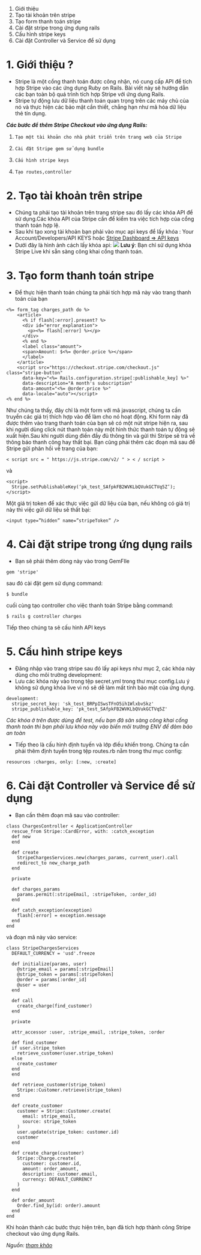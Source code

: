1. Giới thiệu
2. Tạo tài khoản trên stripe
3. Tạo form thanh toán stripe
4. Cài đặt stripe trong ứng dụng rails
5. Cấu hình stripe keys
6. Cài đặt Controller và Service để sử dụng

# 1. Giới thiệu ?
- Stripe là một cổng thanh toán được công nhận, nó cung cấp API để tích hợp Stripe vào các ứng dụng Ruby on Rails. Bài viết này sẽ hướng dẫn các bạn toàn bộ quá trình tích hợp Stripe với ứng dụng Rails.
- Stripe tự động lưu dữ liệu thanh toán quan trọng trên các máy chủ của nó và thực hiện các bảo mật cần thiết, chẳng hạn như mã hóa dữ liệu thẻ tín dụng.

***Các bước để thêm Stripe Checkout vào ứng dụng Rails:***
1.     Tạo một tài khoản cho nhà phát triển trên trang web của Stripe
2.     Cài đặt Stripe gem sử dụng bundle
3.     Cấu hình stripe keys
4.     Tạo routes,controller

# 2. Tạo tài khoản trên stripe
- Chúng ta phải tạo tài khoản trên trang stripe sau đó lấy các khóa API để sử dụng.Các khóa API của Stripe cần để kiểm tra việc tích hợp của cổng thanh toán hợp lệ.
- Sau khi tạo xong tài khoản bạn phải vào mục api keys để lấy khóa : Your Account/Developers/API KEYS hoặc [Stripe Dashboard => API keys](https://dashboard.stripe.com/account/apikeys)
- Dưới đây là hình ảnh cách lấy khóa api:
![](https://images.viblo.asia/db145cd8-c8d2-469f-95c9-17179ce0ba09.png)
**Lưu ý**: Bạn chỉ sử dụng khóa Stripe Live khi sẵn sàng công khai cổng thanh toán.
# 3. Tạo form thanh toán stripe
- Để thực hiện thanh toán chúng ta phải tích hợp mã này vào trang thanh toán của bạn
```
<%= form_tag charges_path do %>
    <article>
      <% if flash[:error].present? %>
      <div id="error_explanation">
        <p><%= flash[:error] %></p>
      </div>
      <% end %>
      <label class="amount">
      <span>Amount: $<%= @order.price %></span>
      </label>
    </article>
    <script src="https://checkout.stripe.com/checkout.js" class="stripe-button"
      data-key="<%= Rails.configuration.stripe[:publishable_key] %>"
      data-description="A month's subscription"
      data-amount="<%= @order.price %>"
      data-locale="auto"></script>
<% end %>
```
Như chúng ta thấy, đây chỉ là một form với mã javascript, chúng ta cần truyền các giá trị thích hợp vào để làm cho nó hoạt động.
Khi form này đã được thêm vào trang thanh toán của bạn sẽ có một nút stripe hiện ra, sau khi người dùng click nút thanh toán này một hình thức thanh toán tự động sẽ xuất hiện.Sau khi người dùng điền đầy đủ thông tin và gửi thì Stripe sẽ trả về thông báo thanh công hay thất bại.
Bạn cũng phải thêm các đoạn mã sau để Stripe gửi phản hồi về trang của bạn:
```
< script src = " https://js.stripe.com/v2/ " > < / script > 
```
và
```
<script>
  Stripe.setPublishableKey(‘pk_test_SAfpkFB2WVKLbQVukGCTVq5Z’);
</script>
```
Một giá trị token để xác thực việc gửi dữ liệu của bạn, nếu không có giá trị này thì việc gửi dữ liệu sẽ thất bại:
```
<input type=”hidden” name=”stripeToken” />
```
# 4. Cài đặt stripe trong ứng dụng rails
- Bạn sẽ phải thêm dòng này vào trong GemFIle
```
gem 'stripe'
```
sau đó cài đặt gem sử dụng command:
```
$ bundle
```
cuối cùng tạo controller cho việc thanh toán Stripe bằng command:
```
$ rails g controller charges
```
Tiếp theo chúng ta sẽ cấu hình API keys
# 5. Cấu hình stripe keys
- Đăng nhập vào trang stripe sau đó lấy api keys như mục 2, các khóa này dùng cho môi trường development:
- Lưu các khóa này vào trong tệp secret.yml trong thư mục config.Lưu ý không sử dụng khóa live vì nó sẽ dễ làm mất tính bảo mật của ứng dụng.
```
development:
  stripe_secret_key: 'sk_test_BRPpISwsTFnO5ih1WlxbvSkz'
  stripe_publishable_key: 'pk_test_SAfpkFB2WVKLbQVukGCTVq5Z'
```
*Các khóa ở trên được dùng để test, nếu bạn đã sãn sàng công khai cổng thanh toán thì bạn phải lưu khóa này vào biến môi trường ENV để đảm bảo an toàn*
- Tiếp theo là cấu hình định tuyến và lớp điều khiển trong. Chúng ta cần phải thêm định tuyến trong tệp routes.rb nằm trong thư mục config:
```
resources :charges, only: [:new, :create]
```
# 6. Cài đặt Controller và Service để sử dụng
- Bạn cần thêm đoạn mã sau vào controller:
```
class ChargesController < ApplicationController
  rescue_from Stripe::CardError, with: :catch_exception
  def new
  end

  def create
    StripeChargesServices.new(charges_params, current_user).call
    redirect_to new_charge_path
  end

  private

  def charges_params
    params.permit(:stripeEmail, :stripeToken, :order_id)
  end

  def catch_exception(exception)
    flash[:error] = exception.message
  end
end
```
và đoạn mã này vào service:
```
class StripeChargesServices
  DEFAULT_CURRENCY = 'usd'.freeze
  
  def initialize(params, user)
    @stripe_email = params[:stripeEmail]
    @stripe_token = params[:stripeToken]
    @order = params[:order_id]
    @user = user
  end

  def call
    create_charge(find_customer)
  end

  private

  attr_accessor :user, :stripe_email, :stripe_token, :order

  def find_customer
  if user.stripe_token
    retrieve_customer(user.stripe_token)
  else
    create_customer
  end
  end

  def retrieve_customer(stripe_token)
    Stripe::Customer.retrieve(stripe_token) 
  end

  def create_customer
    customer = Stripe::Customer.create(
      email: stripe_email,
      source: stripe_token
    )
    user.update(stripe_token: customer.id)
    customer
  end

  def create_charge(customer)
    Stripe::Charge.create(
      customer: customer.id,
      amount: order_amount,
      description: customer.email,
      currency: DEFAULT_CURRENCY
    )
  end

  def order_amount
    Order.find_by(id: order).amount
  end
end
```
Khi hoàn thành các bước thực hiện trên, bạn đã tích hợp thành công Stripe checkout vào ứng dụng Rails.

*Nguồn: [tham khảo](https://rubygarage.org/blog/how-to-integrate-stripe-checkout-in-rails-app)*